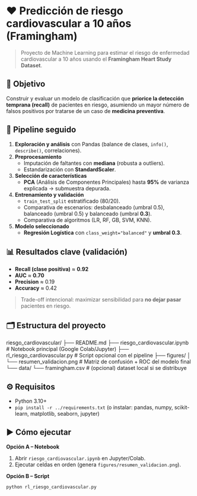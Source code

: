 # ❤️ Predicción de riesgo cardiovascular a 10 años (Framingham)

> Proyecto de Machine Learning para estimar el riesgo de enfermedad cardiovascular a 10 años usando el **Framingham Heart Study Dataset**.

## 🎯 Objetivo
Construir y evaluar un modelo de clasificación que **priorice la detección temprana (recall)** de pacientes en riesgo, asumiendo un mayor número de falsos positivos por tratarse de un caso de **medicina preventiva**.

## 🔁 Pipeline seguido
1. **Exploración y análisis** con Pandas (balance de clases, `info()`, `describe()`, correlaciones).
2. **Preprocesamiento**  
   - Imputación de faltantes con **mediana** (robusta a outliers).  
   - Estandarización con **StandardScaler**.  
3. **Selección de características**  
   - **PCA** (Análisis de Componentes Principales) hasta **95%** de varianza explicada → submuestra depurada.  
4. **Entrenamiento y validación**  
   - `train_test_split` estratificado (80/20).  
   - Comparativa de escenarios: desbalanceado (umbral 0.5), balanceado (umbral 0.5) y balanceado (umbral **0.3**).  
   - Comparativa de algoritmos (LR, RF, GB, SVM, KNN).  
5. **Modelo seleccionado**  
   - **Regresión Logística** con `class_weight="balanced"` y **umbral 0.3**.

## 📊 Resultados clave (validación)
- **Recall (clase positiva)** ≈ **0.92**  
- **AUC** ≈ **0.70**  
- **Precision** ≈ 0.19  
- **Accuracy** ≈ 0.42  
> Trade-off intencional: maximizar sensibilidad para **no dejar pasar** pacientes en riesgo.

## 🗂️ Estructura del proyecto
riesgo_cardiovascular/
├── README.md
├── riesgo_cardiovascular.ipynb # Notebook principal (Google Colab/Jupyter)
├── rl_riesgo_cardiovascular.py # Script opcional con el pipeline
├── figures/
│ └── resumen_validacion.png # Matriz de confusión + ROC del modelo final
└── data/
└── framingham.csv # (opcional) dataset local si se distribuye


## ⚙️ Requisitos
- Python 3.10+
- `pip install -r ../requirements.txt` (o instalar: pandas, numpy, scikit-learn, matplotlib, seaborn, jupyter)

## ▶️ Cómo ejecutar
**Opción A – Notebook**
1. Abrir `riesgo_cardiovascular.ipynb` en Jupyter/Colab.  
2. Ejecutar celdas en orden (genera `figures/resumen_validacion.png`).

**Opción B – Script**
```bash
python rl_riesgo_cardiovascular.py
